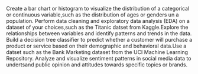 Create a bar chart or histogram to visualize the distribution of a categorical or continuous variable,such as the distribution of ages or genders un a population.
Perform data cleaning and exploratory data analysis (EDA) on a dataset of your choices,such as the Titanic datset from Kaggle.Explore the relationships between variables and identify patterns and trends in the data.
Build a decision tree classifier to predict whether a customer will purchase a product or service based on their demographic and behavioral data.Use a datset such as the Bank Marketing dataset from the UCI Machine Learning Repository.
Analyze and visualize sentiment patterns in social media data to undertsand public opinion and attitudes towards specific topics or brands.
